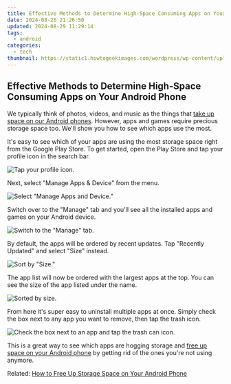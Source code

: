 ```yaml
---
title: Effective Methods to Determine High-Space Consuming Apps on Your Android Phone
date: 2024-08-26 21:26:50
updated: 2024-08-29 11:29:14
tags:
  - android
categories:
  - tech
thumbnail: https://static1.howtogeekimages.com/wordpress/wp-content/uploads/2021/10/Android-apps.jpg
---
```


## Effective Methods to Determine High-Space Consuming Apps on Your Android Phone

We typically think of photos, videos, and music as the things that [take up space on our Android phones](https://facebook-videos.techidaily.com/updated-recorded-reality-facebook-live-2023/). However, apps and games require precious storage space too. We'll show you how to see which apps use the most.

 It's easy to see which of your apps are using the most storage space right from the Google Play Store. To get started, open the Play Store and tap your profile icon in the search bar.

![Tap your profile icon.](https://static1.howtogeekimages.com/wordpress/wp-content/uploads/2021/12/2021-12-28_16-59-08.jpg) 

 Next, select "Manage Apps & Device" from the menu.

![Select "Manage Apps and Device."](https://static1.howtogeekimages.com/wordpress/wp-content/uploads/2021/12/2021-12-28_16-59-45.jpg) 

 Switch over to the "Manage" tab and you'll see all the installed apps and games on your Android device.

![Switch to the "Manage" tab.](https://static1.howtogeekimages.com/wordpress/wp-content/uploads/2021/12/2021-12-28_17-00-41.jpg) 

 By default, the apps will be ordered by recent updates. Tap "Recently Updated" and select "Size" instead.

![Sort by "Size."](https://static1.howtogeekimages.com/wordpress/wp-content/uploads/2021/12/2021-12-28_17-01-24.jpg) 

 The app list will now be ordered with the largest apps at the top. You can see the size of the app listed under the name.

![Sorted by size.](https://static1.howtogeekimages.com/wordpress/wp-content/uploads/2021/12/2021-12-28_17-04-23.jpg) 

 From here it's super easy to uninstall multiple apps at once. Simply check the box next to any app you want to remove, then tap the trash icon.

![Check the box next to an app and tap the trash can icon.](https://static1.howtogeekimages.com/wordpress/wp-content/uploads/2021/08/Screenshot_20210810-162916.png?trim=1,1&amp;bg-color=000&amp;pad=1,1) 

 This is a great way to see which apps are hogging storage and [free up space on your Android phone](https://screen-mirror.techidaily.com/how-to-mirror-your-samsung-galaxy-s23plus-screen-to-pc-with-chromecast-drfone-by-drfone-android/) by getting rid of the ones you're not using anymore.

Related: [How to Free Up Storage Space on Your Android Phone](https://screen-mirror.techidaily.com/how-to-mirror-your-samsung-galaxy-s23plus-screen-to-pc-with-chromecast-drfone-by-drfone-android/)

<ins class="adsbygoogle"
     style="display:block"
     data-ad-format="autorelaxed"
     data-ad-client="ca-pub-7571918770474297"
     data-ad-slot="1223367746"></ins>



<ins class="adsbygoogle"
     style="display:block"
     data-ad-client="ca-pub-7571918770474297"
     data-ad-slot="8358498916"
     data-ad-format="auto"
     data-full-width-responsive="true"></ins>

